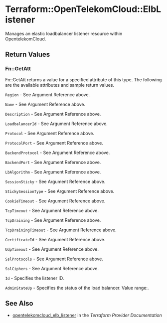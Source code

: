 # Terraform::OpenTelekomCloud::ElbListener

Manages an elastic loadbalancer listener resource within OpentelekomCloud.

## Return Values

### Fn::GetAtt

Fn::GetAtt returns a value for a specified attribute of this type. The following are the available attributes and sample return values.

`Region` - See Argument Reference above.

`Name` - See Argument Reference above.

`Description` - See Argument Reference above.

`LoadbalancerId` - See Argument Reference above.

`Protocol` - See Argument Reference above.

`ProtocolPort` - See Argument Reference above.

`BackendProtocol` - See Argument Reference above.

`BackendPort` - See Argument Reference above.

`LbAlgorithm` - See Argument Reference above.

`SessionSticky` - See Argument Reference above.

`StickySessionType` - See Argument Reference above.

`CookieTimeout` - See Argument Reference above.

`TcpTimeout` - See Argument Reference above.

`TcpDraining` - See Argument Reference above.

`TcpDrainingTimeout` - See Argument Reference above.

`CertificateId` - See Argument Reference above.

`UdpTimeout` - See Argument Reference above.

`SslProtocols` - See Argument Reference above.

`SslCiphers` - See Argument Reference above.

`Id` - Specifies the listener ID.

`AdminStateUp` - Specifies the status of the load balancer. Value range:.

## See Also

* [opentelekomcloud_elb_listener](https://www.terraform.io/docs/providers/opentelekomcloud/r/elb_listener.html) in the _Terraform Provider Documentation_